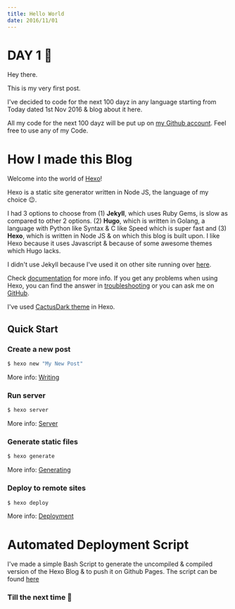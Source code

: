 ```yaml
---
title: Hello World
date: 2016/11/01
---
```


# DAY 1 👾 

Hey there. 

This is my very first post. 

I've decided to code for the next 100 dayz in any language starting from Today dated 1st Nov 2016 & blog about it here. 

All my code for the next 100 dayz will be put up on [my Github account](https://github.com/deadcoder0904). Feel free to use any of my Code. 

# How I made this Blog

Welcome into the world of [Hexo](https://hexo.io/)! 

Hexo is a static site generator written in Node JS, the language of my choice :wink:. 

I had 3 options to choose from 
(1) **Jekyll**, which uses Ruby Gems, is slow as compared to other 2 options. 
(2) **Hugo**, which is written in Golang, a language with Python like Syntax & C like Speed which is super fast 
and
(3) **Hexo**, which is written in Node JS & on which this blog is built upon. I like Hexo because it uses Javascript & because of some awesome themes which Hugo lacks.

I didn't use Jekyll because I've used it on other site running over [here](https://deadcoder0904.github.io/).

Check [documentation](https://hexo.io/docs/) for more info. If you get any problems when using Hexo, you can find the answer in [troubleshooting](https://hexo.io/docs/troubleshooting.html) or 
you can ask me on [GitHub](https://github.com/hexojs/hexo/issues).

I've used [CactusDark theme](https://github.com/probberechts/cactus-dark/) in Hexo.

## Quick Start

### Create a new post

``` bash
$ hexo new "My New Post"
```

More info: [Writing](https://hexo.io/docs/writing.html)

### Run server

``` bash
$ hexo server
```

More info: [Server](https://hexo.io/docs/server.html)

### Generate static files

``` bash
$ hexo generate
```

More info: [Generating](https://hexo.io/docs/generating.html)

### Deploy to remote sites

``` bash
$ hexo deploy
```

More info: [Deployment](https://hexo.io/docs/deployment.html)

# Automated Deployment Script 

I've made a simple Bash Script to generate the uncompiled & compiled version of the Hexo Blog & to push it on Github Pages. The script can be found [here](https://github.com/deadcoder0904/personal-bash-scripts/blob/master/runHexoAndPush2Github.sh)

### Till the next time 👻